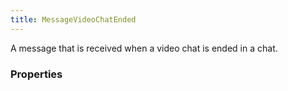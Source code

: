 ```yaml
---
title: MessageVideoChatEnded
---
```


A message that is received when a video chat is ended in a chat.

### Properties



